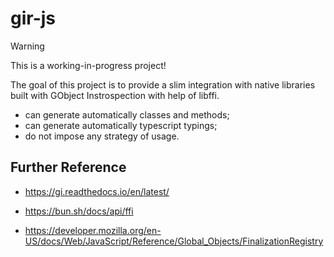 # gir-js

> [!WARNING]
> This is a working-in-progress project!

The goal of this project is to provide a slim integration with native libraries built with GObject Instrospection with help of libffi.

- can generate automatically classes and methods;
- can generate automatically typescript typings;
- do not impose any strategy of usage.

## Further Reference

- https://gi.readthedocs.io/en/latest/
- https://bun.sh/docs/api/ffi

- https://developer.mozilla.org/en-US/docs/Web/JavaScript/Reference/Global_Objects/FinalizationRegistry
